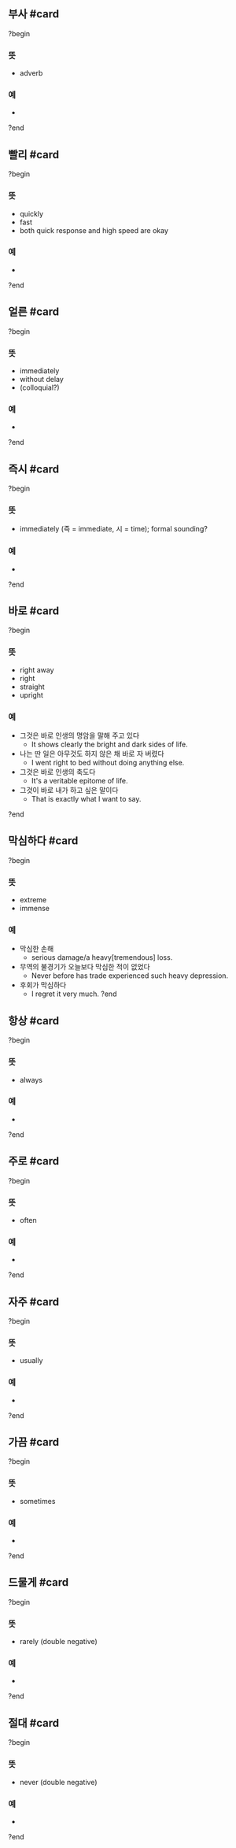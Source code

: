 ## 부사 #card
?begin
### 뜻
- adverb
### 예
-
<!--SR:!2025-04-18,3,252-->
?end


## 빨리 #card
?begin
### 뜻
- quickly
- fast
- both quick response and high speed are okay
### 예
-
?end


## 얼른 #card
?begin
### 뜻
- immediately
- without delay
- (colloquial?)
### 예
-
?end


## 즉시 #card
?begin
### 뜻
- immediately (즉 = immediate, 시 = time); formal sounding?
### 예
-
?end


## 바로 #card
?begin
### 뜻
- right away
- right
- straight
- upright
### 예
- 그것은 바로 인생의 명암을 말해 주고 있다
	- It shows clearly the bright and dark sides of life.
- 나는 딴 일은 아무것도 하지 않은 채 바로 자 버렸다
	- I went right to bed without doing anything else.
- 그것은 바로 인생의 축도다
	- It's a veritable epitome of life.
- 그것이 바로 내가 하고 싶은 말이다
	- That is exactly what I want to say.
<!--SR:!2025-05-08,22,250-->
?end


## 막심하다 #card
?begin
### 뜻
- extreme
- immense
### 예
- 막심한 손해
	- serious damage/a heavy[tremendous] loss.
- 무역의 불경기가 오늘보다 막심한 적이 없었다
	- Never before has trade experienced such heavy depression.
- 후회가 막심하다
	- I regret it very much.
?end


## 항상 #card
?begin
### 뜻
- always
### 예
-
?end


## 주로 #card
?begin
### 뜻
- often
### 예
-
?end


## 자주 #card
?begin
### 뜻
- usually
### 예
-
<!--SR:!2025-04-19,12,270-->
?end


## 가끔 #card
?begin
### 뜻
- sometimes
### 예
-
?end

## 드물게 #card
?begin
### 뜻
- rarely (double negative)
### 예
-
?end

## 절대 #card
?begin
### 뜻
- never (double negative)
### 예
-
?end





